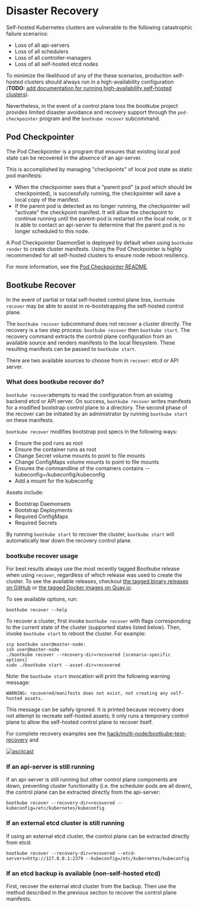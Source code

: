 # Disaster Recovery

Self-hosted Kubernetes clusters are vulnerable to the following catastrophic
failure scenarios:

- Loss of all api-servers
- Loss of all schedulers
- Loss of all controller-managers
- Loss of all self-hosted etcd nodes

To minimize the likelihood of any of the these scenarios, production
self-hosted clusters should always run in a high-availability configuration
(**TODO:** [add documentation for running high-availability self-hosted
clusters](https://github.com/kubernetes-sigs/bootkube/issues/311)).

Nevertheless, in the event of a control plane loss the bootkube project
provides limited disaster avoidance and recovery support through the
`pod-checkpointer` program and the `bootkube recover` subcommand.

## Pod Checkpointer

The Pod Checkpointer is a program that ensures that existing local pod state
can be recovered in the absence of an api-server.

This is accomplished by managing "checkpoints" of local pod state as static pod
manifests:

- When the checkpointer sees that a "parent pod" (a pod which should be
  checkpointed), is successfully running, the checkpointer will save a local
  copy of the manifest.
- If the parent pod is detected as no longer running, the checkpointer will
  "activate" the checkpoint manifest. It will allow the checkpoint to continue
  running until the parent-pod is restarted on the local node, or it is able to
  contact an api-server to determine that the parent pod is no longer scheduled
  to this node.

A Pod Checkpointer DaemonSet is deployed by default when using `bootkube
render` to create cluster manifests. Using the Pod Checkpointer is highly
recommended for all self-hosted clusters to ensure node reboot resiliency.

For more information, see the [Pod Checkpointer
README](https://github.com/kubernetes-sigs/bootkube/blob/master/cmd/checkpoint/README.md).

## Bootkube Recover

In the event of partial or total self-hosted control plane loss, `bootkube
recover` may be able to assist in re-bootstrapping the self-hosted control
plane.

The `bootkube recover` subcommand does not recover a cluster directly. The
recovery is a two step process: `bootkube recover` then `bootkube start`. The
recovery command extracts the control plane configuration from an available
source and renders manifests to the local filesystem. These resulting manifests
can be passed to `bootkube start`.

There are two available sources to choose from in `recover`: etcd or API server.

### What does bootkube recover do?

`bootkube recover`attempts to read the configuration from an existing backend etcd or
API server. On success, `bootkube recover` writes manifests for a modified
bootstrap control plane to a directory. The second phase of the recover can be
initiated by an administrator by running `bootkube start` on these manifests.

`bootkube recover` modifies bootstrap pod specs in the following ways:

* Ensure the pod runs as root
* Ensure the container runs as root
* Change Secret volume mounts to point to file mounts
* Change ConfigMaps volume mounts to point to file mounts
* Ensures the commandline of the containers contains --kubeconfig=/kubeconfig/kubeconfig
* Add a mount for the kubeconfig

Assets include:

* Bootstrap Daemonsets
* Bootstrap Deployments
* Required ConfigMaps
* Required Secrets

By running `bootkube start` to recover the cluster, `bootkube start` will
automatically tear down the recovery control plane.

### bootkube recover usage

For best results always use the most recently tagged Bootkube release when using `recover`,
regardless of which release was used to create the cluster. To see the available releases,
checkout [the tagged binary releases on GitHub](https://github.com/kubernetes-sigs/bootkube/releases)
or [the tagged Docker images on Quay.io](https://quay.io/repository/coreos/bootkube).

To see available options, run:

```
bootkube recover --help
```

To recover a cluster, first invoke `bootkube recover` with flags corresponding
to the current state of the cluster (supported states listed below). Then,
invoke `bootkube start` to reboot the cluster. For example:

```
scp bootkube user@master-node:
ssh user@master-node
./bootkube recover --recovery-dir=recovered [scenario-specific options]
sudo ./bootkube start --asset-dir=recovered
```

Note: the `bootkube start` invocation will print the following warning message:

```
WARNING: recovered/manifests does not exist, not creating any self-hosted assets.
```

This message can be safely ignored. It is printed because recovery does not
attempt to recreate self-hosted assets; it only runs a temporary control plane
to allow the self-hosted control plane to recover itself.

For complete recovery examples see the
[hack/multi-node/bootkube-test-recovery](https://github.com/kubernetes-sigs/bootkube/blob/master/hack/multi-node/bootkube-test-recovery)
and

[![asciicast](https://asciinema.org/a/dsp43ziuuzwcztni94y8l25s5.png)](https://asciinema.org/a/dsp43ziuuzwcztni94y8l25s5)

### If an api-server is still running

If an api-server is still running but other control plane components are down,
preventing cluster functionality (i.e. the scheduler pods are all down), the
control plane can be extracted directly from the api-server:

```
bootkube recover --recovery-dir=recovered --kubeconfig=/etc/kubernetes/kubeconfig
```
### If an external etcd cluster is still running

If using an external etcd cluster, the control plane can be
extracted directly from etcd:

```
bootkube recover --recovery-dir=recovered --etcd-servers=http://127.0.0.1:2379 --kubeconfig=/etc/kubernetes/kubeconfig
```

### If an etcd backup is available (non-self-hosted etcd)

First, recover the external etcd cluster from the backup. Then use the method
described in the previous section to recover the control plane manifests.
